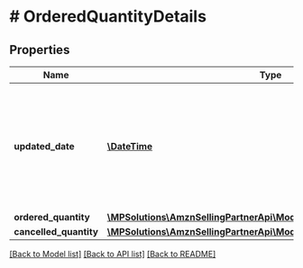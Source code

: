 # # OrderedQuantityDetails

## Properties

Name | Type | Description | Notes
------------ | ------------- | ------------- | -------------
**updated_date** | [**\DateTime**](\DateTime.md) | The date when the line item quantity was updated by buyer. Must be in ISO-8601 date/time format. | [optional]
**ordered_quantity** | [**\MPSolutions\AmznSellingPartnerApi\Models\VendorOrders\ItemQuantity**](ItemQuantity.md) |  | [optional]
**cancelled_quantity** | [**\MPSolutions\AmznSellingPartnerApi\Models\VendorOrders\ItemQuantity**](ItemQuantity.md) |  | [optional]

[[Back to Model list]](../../README.md#models) [[Back to API list]](../../README.md#endpoints) [[Back to README]](../../README.md)
